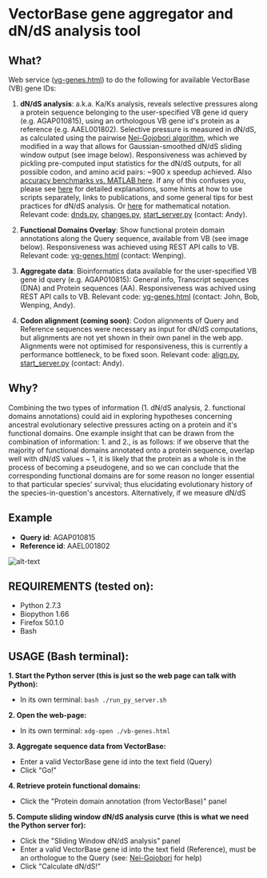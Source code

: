 # VectorBase gene aggregator and dN/dS analysis tool

## What?

Web service ([vg-genes.html][9]) to do the following for available VectorBase (VB) gene IDs:

 1. **dN/dS analysis**: a.k.a. Ka/Ks analysis, reveals selective pressures along a protein sequence belonging to the user-specified VB gene id query (e.g. AGAP010815), using an orthologous VB gene id's protein as a reference (e.g. AAEL001802). Selective pressure is measured in dN/dS, as calculated using the pairwise [Nei-Gojobori algorithm][1], which we modified in a way that allows for Gaussian-smoothed dN/dS sliding window output (see image below). Responsiveness was achieved by pickling pre-computed input statistics for the dN/dS outputs, for all possible codon, and amino acid pairs: ~900 x speedup achieved. Also [accuracy benchmarks vs. MATLAB here][2]. If any of this confuses you, please see [here][3] for detailed explanations, some hints at how to use scripts separately, links to publications, and some general tips for best practices for dN/dS analysis. Or [here][4] for mathematical notation. Relevant code: [dnds.py][7], [changes.py][8], [start_server.py][6] (contact: Andy). 
 
 2. **Functional Domains Overlay**: Show functional protein domain annotations along the Query sequence, available from VB (see image below). Responsiveness was achieved using REST API calls to VB. Relevant code: [vg-genes.html][9] (contact: Wenping).
 
 3. **Aggregate data**: Bioinformatics data available for the user-specified VB gene id query (e.g. AGAP010815): General info, Transcript sequences (DNA) and Protein sequences (AA). Responsiveness was achived using REST API calls to VB. Relevant code: [vg-genes.html][9] (contact: John, Bob, Wenping, Andy).

 4. **Codon alignment (coming soon)**: Codon alignments of Query and Reference sequences were necessary as input for dN/dS computations, but alignments are not yet shown in their own panel in the web app. Alignments were not optimised for responsiveness, this is currently a performance bottleneck, to be fixed soon. Relevant code: [align.py][5], [start_server.py][6] (contact: Andy).

## Why?

Combining the two types of information (1. dN/dS analysis, 2. functional domains annotations) could aid in exploring hypotheses concerning ancestral evolutionary selective pressures acting on a protein and it's functional domains. One example insight that can be drawn from the combination of information: 1. and 2., is as follows: if we observe that the majority of functional domains annotated onto a protein sequence, overlap well with dN/dS values ~ 1, it is likely that the protein as a whole is in the process of becoming a pseudogene, and so we can conclude that the corresponding functional domains are for some reason no longer essential to that particular species' survival; thus elucidating evolutionary history of the species-in-question's ancestors. Alternatively, if we measure dN/dS 

## Example

- **Query id**: AGAP010815 
- **Reference id**: AAEL001802

![alt-text](https://github.com/a1ultima/hpcleap_dnds/blob/master/py/data/webapp_demo_dnds-and-domains.PNG "demo of dnds and domain panels")

## REQUIREMENTS (tested on):
 - Python 2.7.3
 - Biopython 1.66
 - Firefox 50.1.0
 - Bash
 
## USAGE (Bash terminal):

**1. Start the Python server (this is just so the web page can talk with Python):** 
 - In its own terminal: `bash ./run_py_server.sh`

**2. Open the web-page:**
 - In its own terminal: `xdg-open ./vb-genes.html`

**3. Aggregate sequence data from VectorBase:**
 - Enter a valid VectorBase gene id into the text field (Query)
 - Click "Go!"
 
**4. Retrieve protein functional domains:**
 - Click the "Protein domain annotation (from VectorBase)" panel
 
**5. Compute sliding window dN/dS analysis curve (this is what we need the Python server for):**
 - Click the "Sliding Window dN/dS analysis" panel
 - Enter a valid VectorBase gene id into the text field (Reference), must be an orthologue to the Query (see: [Nei-Gojobori][1] for help)
 - Click "Calculate dN/dS!"

[1]: https://www.ncbi.nlm.nih.gov/pubmed/3444411
[2]: https://github.com/a1ultima/hpcleap_dnds/blob/master/py/data/benchmarks.md
[3]: https://www.biostars.org/p/5817/
[4]: http://www.megasoftware.net/mega4/WebHelp/part_iv___evolutionary_analysis/computing_evolutionary_distances/distance_models/synonymouse_and_nonsynonymous_substitution_models/hc_nei_gojobori_method.htm
[5]: https://github.com/a1ultima/hpcleap_dnds/blob/master/py/scripts/align.py
[6]: https://github.com/a1ultima/hpcleap_dnds/blob/master/py/scripts/start_server.py
[7]: https://github.com/a1ultima/hpcleap_dnds/blob/master/py/scripts/dnds.py
[8]: https://github.com/a1ultima/hpcleap_dnds/blob/master/py/scripts/changes.py
[9]: https://github.com/a1ultima/hpcleap_dnds/blob/master/vb-genes.html

 

